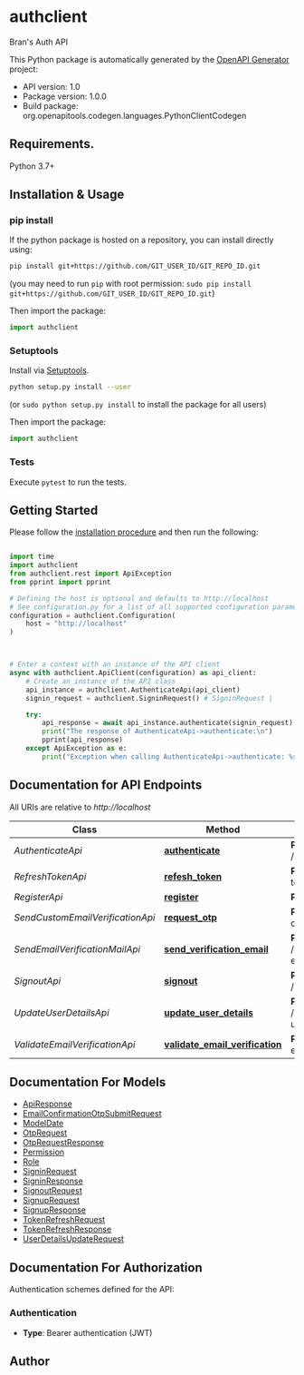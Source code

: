 # authclient
Bran's Auth API

This Python package is automatically generated by the [OpenAPI Generator](https://openapi-generator.tech) project:

- API version: 1.0
- Package version: 1.0.0
- Build package: org.openapitools.codegen.languages.PythonClientCodegen

## Requirements.

Python 3.7+

## Installation & Usage
### pip install

If the python package is hosted on a repository, you can install directly using:

```sh
pip install git+https://github.com/GIT_USER_ID/GIT_REPO_ID.git
```
(you may need to run `pip` with root permission: `sudo pip install git+https://github.com/GIT_USER_ID/GIT_REPO_ID.git`)

Then import the package:
```python
import authclient
```

### Setuptools

Install via [Setuptools](http://pypi.python.org/pypi/setuptools).

```sh
python setup.py install --user
```
(or `sudo python setup.py install` to install the package for all users)

Then import the package:
```python
import authclient
```

### Tests

Execute `pytest` to run the tests.

## Getting Started

Please follow the [installation procedure](#installation--usage) and then run the following:

```python

import time
import authclient
from authclient.rest import ApiException
from pprint import pprint

# Defining the host is optional and defaults to http://localhost
# See configuration.py for a list of all supported configuration parameters.
configuration = authclient.Configuration(
    host = "http://localhost"
)



# Enter a context with an instance of the API client
async with authclient.ApiClient(configuration) as api_client:
    # Create an instance of the API class
    api_instance = authclient.AuthenticateApi(api_client)
    signin_request = authclient.SigninRequest() # SigninRequest | 

    try:
        api_response = await api_instance.authenticate(signin_request)
        print("The response of AuthenticateApi->authenticate:\n")
        pprint(api_response)
    except ApiException as e:
        print("Exception when calling AuthenticateApi->authenticate: %s\n" % e)

```

## Documentation for API Endpoints

All URIs are relative to *http://localhost*

Class | Method | HTTP request | Description
------------ | ------------- | ------------- | -------------
*AuthenticateApi* | [**authenticate**](docs/AuthenticateApi.md#authenticate) | **POST** /api/v1/auth/public/authenticate | 
*RefreshTokenApi* | [**refesh_token**](docs/RefreshTokenApi.md#refesh_token) | **POST** /api/v1/auth/public/refresh-token | 
*RegisterApi* | [**register**](docs/RegisterApi.md#register) | **POST** /api/v1/auth/public/register | 
*SendCustomEmailVerificationApi* | [**request_otp**](docs/SendCustomEmailVerificationApi.md#request_otp) | **POST** /api/v1/auth/public/request-otp | 
*SendEmailVerificationMailApi* | [**send_verification_email**](docs/SendEmailVerificationMailApi.md#send_verification_email) | **POST** /api/v1/auth/authenticated/send-email-verification-mail | 
*SignoutApi* | [**signout**](docs/SignoutApi.md#signout) | **POST** /api/v1/auth/authenticated/logout | 
*UpdateUserDetailsApi* | [**update_user_details**](docs/UpdateUserDetailsApi.md#update_user_details) | **POST** /api/v1/auth/authenticated/update-user-details | 
*ValidateEmailVerificationApi* | [**validate_email_verification**](docs/ValidateEmailVerificationApi.md#validate_email_verification) | **POST** /api/v1/auth/public/validate-email-verification | 


## Documentation For Models

 - [ApiResponse](docs/ApiResponse.md)
 - [EmailConfirmationOtpSubmitRequest](docs/EmailConfirmationOtpSubmitRequest.md)
 - [ModelDate](docs/ModelDate.md)
 - [OtpRequest](docs/OtpRequest.md)
 - [OtpRequestResponse](docs/OtpRequestResponse.md)
 - [Permission](docs/Permission.md)
 - [Role](docs/Role.md)
 - [SigninRequest](docs/SigninRequest.md)
 - [SigninResponse](docs/SigninResponse.md)
 - [SignoutRequest](docs/SignoutRequest.md)
 - [SignupRequest](docs/SignupRequest.md)
 - [SignupResponse](docs/SignupResponse.md)
 - [TokenRefreshRequest](docs/TokenRefreshRequest.md)
 - [TokenRefreshResponse](docs/TokenRefreshResponse.md)
 - [UserDetailsUpdateRequest](docs/UserDetailsUpdateRequest.md)


<a id="documentation-for-authorization"></a>
## Documentation For Authorization


Authentication schemes defined for the API:
<a id="Authentication"></a>
### Authentication

- **Type**: Bearer authentication (JWT)


## Author




